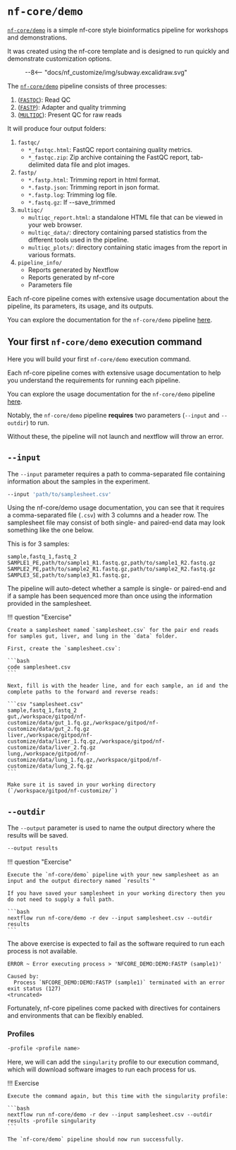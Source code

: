 # `nf-core/demo`

[`nf-core/demo`](https://nf-co.re/demo/) is a simple nf-core style bioinformatics pipeline for workshops and demonstrations.

It was created using the nf-core template and is designed to run quickly and demonstrate customization options.

<figure class="excalidraw">
--8<-- "docs/nf_customize/img/subway.excalidraw.svg"
</figure>

The [`nf-core/demo`](https://nf-co.re/demo/) pipeline consists of three processes:

1. ([`FASTQC`](https://www.bioinformatics.babraham.ac.uk/projects/fastqc/)): Read QC
2. ([`FASTP`](https://github.com/OpenGene/fastp)): Adapter and quality trimming
3. ([`MULTIQC`](http://multiqc.info/)): Present QC for raw reads

It will produce four output folders:

1. `fastqc/`
    - `*_fastqc.html`: FastQC report containing quality metrics.
    - `*_fastqc.zip`: Zip archive containing the FastQC report, tab-delimited data file and plot images.
2. `fastp/`
    - `*.fastp.html`: Trimming report in html format.
    - `*.fastp.json`: Trimming report in json format.
    - `*.fastp.log`: Trimming log file.
    - `*.fastq.gz`: If --save_trimmed
3. `multiqc/`
    - `multiqc_report.html`: a standalone HTML file that can be viewed in your web browser.
    - `multiqc_data/`: directory containing parsed statistics from the different tools used in the pipeline.
    - `multiqc_plots/`: directory containing static images from the report in various formats.
4. `pipeline_info/`
    - Reports generated by Nextflow
    - Reports generated by nf-core
    - Parameters file

Each nf-core pipeline comes with extensive usage documentation about the pipeline, its parameters, its usage, and its outputs.

You can explore the documentation for the `nf-core/demo` pipeline [here](https://nf-co.re/demo/docs/usage).

## Your first `nf-core/demo` execution command

Here you will build your first `nf-core/demo` execution command.

Each nf-core pipeline comes with extensive usage documentation to help you understand the requirements for running each pipeline.

You can explore the usage documentation for the `nf-core/demo` pipeline [here](https://nf-co.re/demo/docs/usage).

Notably, the `nf-core/demo` pipeline **requires** two parameters (`--input` and `--outdir`) to run.

Without these, the pipeline will not launch and nextflow will throw an error.

## `--input`

The `--input` parameter requires a path to comma-separated file containing information about the samples in the experiment.

```bash
--input 'path/to/samplesheet.csv'
```

Using the nf-core/demo usage documentation, you can see that it requires a comma-separated file (`.csv`) with 3 columns and a header row. The samplesheet file may consist of both single- and paired-end data may look something like the one below.

This is for 3 samples:

```csv "samplesheet.csv"
sample,fastq_1,fastq_2
SAMPLE1_PE,path/to/sample1_R1.fastq.gz,path/to/sample1_R2.fastq.gz
SAMPLE2_PE,path/to/sample2_R1.fastq.gz,path/to/sample2_R2.fastq.gz
SAMPLE3_SE,path/to/sample3_R1.fastq.gz,
```

The pipeline will auto-detect whether a sample is single- or paired-end and if a sample has been sequenced more than once using the information provided in the samplesheet.

!!! question "Exercise"

    Create a samplesheet named `samplesheet.csv` for the pair end reads for samples gut, liver, and lung in the `data` folder.

    First, create the `samplesheet.csv`:

    ```bash
    code samplesheet.csv
    ```

    Next, fill is with the header line, and for each sample, an id and the complete paths to the forward and reverse reads:

    ```csv "samplesheet.csv"
    sample,fastq_1,fastq_2
    gut,/workspace/gitpod/nf-customize/data/gut_1.fq.gz,/workspace/gitpod/nf-customize/data/gut_2.fq.gz
    liver,/workspace/gitpod/nf-customize/data/liver_1.fq.gz,/workspace/gitpod/nf-customize/data/liver_2.fq.gz
    lung,/workspace/gitpod/nf-customize/data/lung_1.fq.gz,/workspace/gitpod/nf-customize/data/lung_2.fq.gz
    ```

    Make sure it is saved in your working directory (`/workspace/gitpod/nf-customize/`)

## `--outdir`

The `--output` parameter is used to name the output directory where the results will be saved.

```bash
--output results
```

!!! question "Exercise"

    Execute the `nf-core/demo` pipeline with your new samplesheet as an input and the output directory named `results`"

    If you have saved your samplesheet in your working directory then you do not need to supply a full path.

    ```bash
    nextflow run nf-core/demo -r dev --input samplesheet.csv --outdir results
    ```

The above exercise is expected to fail as the software required to run each process is not available.

```console
ERROR ~ Error executing process > 'NFCORE_DEMO:DEMO:FASTP (sample1)'

Caused by:
  Process `NFCORE_DEMO:DEMO:FASTP (sample1)` terminated with an error exit status (127)
<truncated>
```

Fortunately, nf-core pipelines come packed with directives for containers and environments that can be flexibly enabled.

### Profiles

```bash
-profile <profile name>
```

Here, we will can add the `singularity` profile to our execution command, which will download software images to run each process for us.

!!! Exercise

    Execute the command again, but this time with the singularity profile:

    ```bash
    nextflow run nf-core/demo -r dev --input samplesheet.csv --outdir results -profile singularity
    ```

    The `nf-core/demo` pipeline should now run successfully.

##
